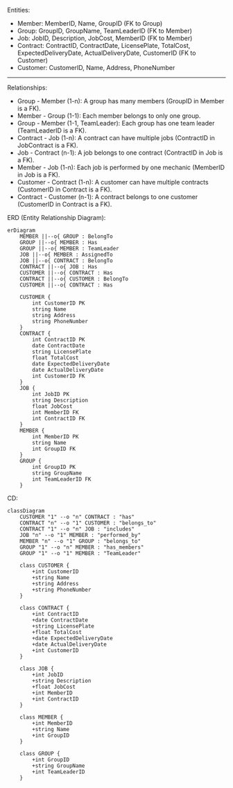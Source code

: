 Entities:

- Member: MemberID, Name, GroupID (FK to Group)
- Group: GroupID, GroupName, TeamLeaderID (FK to Member)
- Job: JobID, Description, JobCost, MemberID (FK to Member)
- Contract: ContractID, ContractDate, LicensePlate, TotalCost, ExpectedDeliveryDate, ActualDeliveryDate, CustomerID (FK to Customer)
- Customer: CustomerID, Name, Address, PhoneNumber

---

Relationships:

- Group - Member (1-n): A group has many members (GroupID in Member is a FK).
- Member - Group (1-1): Each member belongs to only one group.
- Group - Member (1-1, TeamLeader): Each group has one team leader (TeamLeaderID is a FK).
- Contract - Job (1-n): A contract can have multiple jobs (ContractID in JobContract is a FK).
- Job - Contract (n-1): A job belongs to one contract (ContractID in Job is a FK).
- Member - Job (1-n): Each job is performed by one mechanic (MemberID in Job is a FK).
- Customer - Contract (1-n): A customer can have multiple contracts (CustomerID in Contract is a FK).
- Contract - Customer (n-1): A contract belongs to one customer (CustomerID in Contract is a FK).

ERD (Entity Relationship Diagram):

```mermaid
erDiagram
    MEMBER ||--o{ GROUP : BelongTo
    GROUP ||--o{ MEMBER : Has
    GROUP ||--o{ MEMBER : TeamLeader
    JOB ||--o{ MEMBER : AssignedTo
    JOB ||--o{ CONTRACT : BelongTo
    CONTRACT ||--o{ JOB : Has
    CUSTOMER ||--o{ CONTRACT : Has
    CONTRACT ||--o{ CUSTOMER : BelongTo
    CUSTOMER ||--o{ CONTRACT : Has
    
    CUSTOMER {
        int CustomerID PK
        string Name
        string Address
        string PhoneNumber
    }
    CONTRACT {
        int ContractID PK
        date ContractDate
        string LicensePlate
        float TotalCost
        date ExpectedDeliveryDate
        date ActualDeliveryDate
        int CustomerID FK
    }
    JOB {
        int JobID PK
        string Description
        float JobCost
        int MemberID FK
        int ContractID FK
    }
    MEMBER {
        int MemberID PK
        string Name
        int GroupID FK
    }
    GROUP {
        int GroupID PK
        string GroupName
        int TeamLeaderID FK
    }
```

CD:

```mermaid
classDiagram
    CUSTOMER "1" --o "n" CONTRACT : "has"
    CONTRACT "n" --o "1" CUSTOMER : "belongs_to"
    CONTRACT "1" --o "n" JOB : "includes"
    JOB "n" --o "1" MEMBER : "performed_by"
    MEMBER "n" --o "1" GROUP : "belongs_to"
    GROUP "1" --o "n" MEMBER : "has_members"
    GROUP "1" --o "1" MEMBER : "TeamLeader"

    class CUSTOMER {
        +int CustomerID
        +string Name
        +string Address
        +string PhoneNumber
    }

    class CONTRACT {
        +int ContractID
        +date ContractDate
        +string LicensePlate
        +float TotalCost
        +date ExpectedDeliveryDate
        +date ActualDeliveryDate
        +int CustomerID
    }

    class JOB {
        +int JobID
        +string Description
        +float JobCost
        +int MemberID
        +int ContractID
    }

    class MEMBER {
        +int MemberID
        +string Name
        +int GroupID
    }

    class GROUP {
        +int GroupID
        +string GroupName
        +int TeamLeaderID
    }
```

